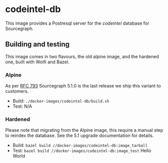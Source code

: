 # codeintel-db

This image provides a Postresql server for the _codeintel_ database for Sourcegraph.

## Building and testing

This image comes in two flavours, the old alpine image, and the hardened one, built with Wolfi and Bazel.

### Alpine

As per [RFC 793]() Sourcegraph 5.1.0 is the last release we ship this variant to customers.

- Build: `./docker-images/codeintel-db/build.sh`
- Test: N/A

### Hardened

Please note that migrating from the Alpine image, this require a manual step to reindex the database. See the 5.1 upgrade documentation for details.

- Build: `bazel build //docker-images/codeintel-db:image_tarball`
- Test: `bazel build //docker-images/codeintel-db:image_test`
Hello World
